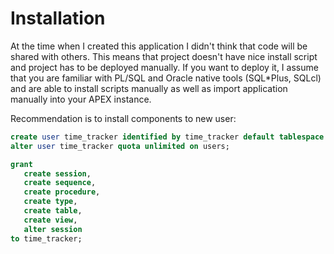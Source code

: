 # Installation

At the time when I created this application I didn't think that code will be shared with others. This means that project doesn't have nice install script and project has to be deployed manually. If you want to deploy it, I assume that you are familiar with PL/SQL and Oracle native tools (SQL*Plus, SQLcl) and are able to install scripts manually as well as import application manually into your APEX instance.

Recommendation is to install components to new user:

```sql
create user time_tracker identified by time_tracker default tablespace users temporary tablespace temp;
alter user time_tracker quota unlimited on users;

grant
   create session,
   create sequence,
   create procedure,
   create type,
   create table,
   create view,
   alter session
to time_tracker;
```
